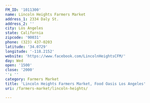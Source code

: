 ```yaml
---
FM_ID: '1011300'
name: Lincoln Heights Farmers Market
address_1: 2334 Daly St.
address_2: ''
city: Los Angeles
state: California
zipcode: '90031'
phone: (323) 437-0203
latitude: '34.0729'
longitude: '-118.2152'
website: 'https://www.facebook.com/LincolnHeightsCFM/'
day: Wed
open: '1500'
close: '2000'
'': ''
category: Farmers Market
title: 'Lincoln Heights Farmers Market, Food Oasis Los Angeles'
uri: /farmers-market/lincoln-heights/

---
```

